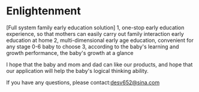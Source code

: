 # Enlightenment

[Full system family early education solution]
1, one-stop early education experience, so that mothers can easily carry out family interaction early education at home
2, multi-dimensional early age education, convenient for any stage 0-6 baby to choose
3, according to the baby's learning and growth performance, the baby's growth at a glance

I hope that the baby and mom and dad can like our products, and hope that our application will help the baby's logical thinking ability.

If you have any questions, please contact:desv652@sina.com
